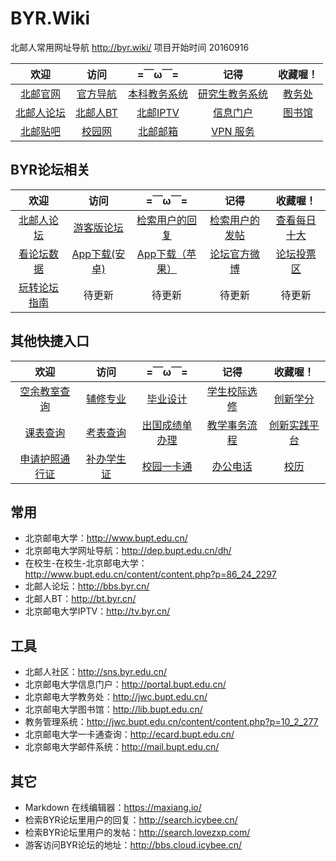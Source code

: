 # BYR.Wiki
北邮人常用网址导航 http://byr.wiki/ 项目开始时间 20160916


|欢迎|访问|=￣ω￣=|记得|收藏喔！|
| :--------: | :--------:| :--: | :--------:| :--------:|
|[北邮官网](http://www.bupt.edu.cn/)|[官方导航](http://dep.bupt.edu.cn/dh/)|[本科教务系统](http://jwxt.bupt.edu.cn/)|[研究生教务系统](http://yjxt.bupt.edu.cn/)|[教务处](http://jwc.bupt.edu.cn/)|
|[北邮人论坛](https://bbs.byr.cn/)|[北邮人BT](http://bt.byr.cn/)|[北邮IPTV](http://tv.byr.cn/)|[信息门户](http://my.bupt.edu.cn)|[图书馆](http://lib.bupt.edu.cn/)|
|[北邮贴吧](http://tieba.baidu.com/f?kw=%B1%B1%BE%A9%D3%CA%B5%E7%B4%F3%D1%A7)|[校园网](http://nic.bupt.edu.cn/)|[北邮邮箱](http://mail.bupt.edu.cn/)|[VPN 服务](http://nic.bupt.edu.cn/list/list.php?p=3_24_1)|||






## BYR论坛相关
|欢迎|访问|=￣ω￣=|记得|收藏喔！|
| :--------: | :--:| :--: | :--:| :--:|
|[北邮人论坛](https://bbs.byr.cn/#!default)|[游客版论坛](http://bbs.cloud.icybee.cn)|[检索用户的回复](http://search.icybee.cn/)|[检索用户的发帖](http://search.lovezxp.com/)|[查看每日十大](http://bbss.zhengzi.me/)|
|[看论坛数据](https://bbs.byr.cn/#!elite/path?v=/bbslists)|[App下载(安卓)](http://android.myapp.com/myapp/detail.htm?apkName=cn.byr.bbs.app)|[App下载（苹果）](https://itunes.apple.com/cn/app/bei-you-ren-lun-tan-bei-you/id1115232927?mt=8)|[论坛官方微博](http://weibo.com/byrbbs)|[论坛投票区](https://bbs.byr.cn/#!vote)|
|[玩转论坛指南](https://bbs.byr.cn/#!article/Talking/5852307)|待更新|待更新|待更新|待更新|待更新|




## 其他快捷入口
|欢迎|访问|=￣ω￣=|记得|收藏喔！|
| :--------: | :--------:| :--: | :--------:| :--------:|
|[空余教室查询](http://jwc.bupt.edu.cn/content/content.php?p=10_2_235)|[辅修专业](http://jwc.bupt.edu.cn/list/list.php?p=7_50_1)|[毕业设计](http://jwc.bupt.edu.cn/list/list.php?p=9_38_1)|[学生校际选修](http://www.xueyuanlu.cn/)|[创新学分](http://jwc.bupt.edu.cn/list/list.php?p=9_39_1)|
|[课表查询](http://jwc.bupt.edu.cn/list/list.php?p=4_34_1)|[考表查询](http://jwc.bupt.edu.cn/list/list.php?p=4_35_1)|[出国成绩单办理](http://jwc.bupt.edu.cn/content/content.php?p=5_27_65)|[教学事务流程](http://jwc.bupt.edu.cn/content/content.php?p=5_68_111)|[创新实践平台](http://cslab.bupt.edu.cn/innovation/)|
|[申请护照通行证](http://xsc.bupt.edu.cn/content/content.php?p=27_26_48)|[补办学生证](http://xsc.bupt.edu.cn/content/content.php?p=27_26_48)|[校园一卡通](http://ecard.bupt.edu.cn/)|[办公电话](http://www.bupt.edu.cn/content/content.php?p=6_9_79)|[校历](http://www.bupt.edu.cn/content/content.php?p=6_10_80)






## 常用


* 北京邮电大学：http://www.bupt.edu.cn/
* 北京邮电大学网址导航：http://dep.bupt.edu.cn/dh/
* 在校生-在校生-北京邮电大学：http://www.bupt.edu.cn/content/content.php?p=86_24_2297
* 北邮人论坛：http://bbs.byr.cn/
* 北邮人BT：http://bt.byr.cn/
* 北京邮电大学IPTV：http://tv.byr.cn/

## 工具

* 北邮人社区：http://sns.byr.edu.cn/
* 北京邮电大学信息门户：http://portal.bupt.edu.cn/
* 北京邮电大学教务处：http://jwc.bupt.edu.cn/
* 北京邮电大学图书馆：http://lib.bupt.edu.cn/
* 教务管理系统：http://jwc.bupt.edu.cn/content/content.php?p=10_2_277
* 北京邮电大学一卡通查询：http://ecard.bupt.edu.cn/
* 北京邮电大学邮件系统：http://mail.bupt.edu.cn/

## 其它

* Markdown 在线编辑器：https://maxiang.io/
* 检索BYR论坛里用户的回复：http://search.icybee.cn/
* 检索BYR论坛里用户的发帖：http://search.lovezxp.com/
* 游客访问BYR论坛的地址：http://bbs.cloud.icybee.cn/

